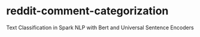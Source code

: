 # reddit-comment-categorization
Text Classification in Spark NLP with Bert and Universal Sentence Encoders
